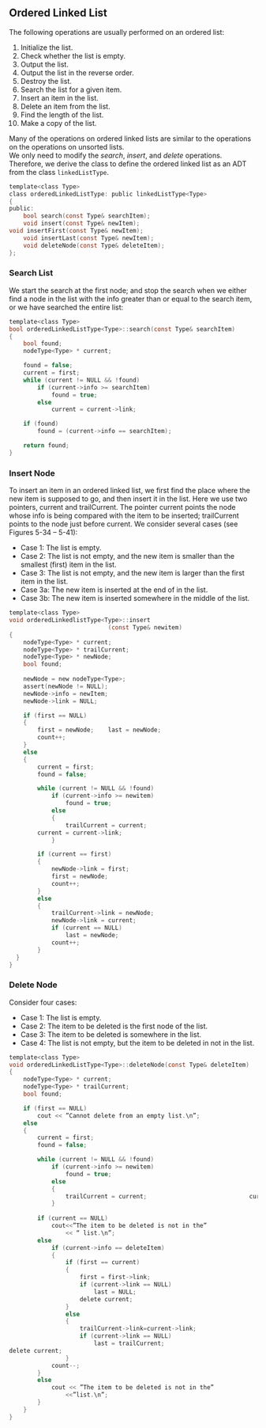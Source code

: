 ## Ordered Linked List
The following operations are usually performed on an ordered list:
1)	Initialize the list.
2)	Check whether the list is empty.
3)	Output the list.
4)	Output the list in the reverse order.
5)	Destroy the list.
6)	Search the list for a given item.
7)	Insert an item in the list.
8)	Delete an item from the list.
9)	Find the length of the list.
10)	Make a copy of the list.

Many of the operations on ordered linked lists are similar to the operations on the operations on unsorted lists.  
We only need to modify the *search*, *insert*, and *delete* operations. Therefore, we derive the class to define 
the ordered linked list as an ADT from the class `linkedListType`.
```c
template<class Type>
class orderedLinkedListType: public linkedListType<Type>
{
public:
	bool search(const Type& searchItem);
	void insert(const Type& newItem);
void insertFirst(const Type& newItem);
	void insertLast(const Type& newItem);
	void deleteNode(const Type& deleteItem);
};
```
### Search List
We start the search at the first node; and stop the search when we either find a node in the list with the 
info greater than or equal to the search item, or we have searched the entire list:
```c
template<class Type>
bool orderedLinkedListType<Type>::search(const Type& searchItem)
{
	bool found;
	nodeType<Type> * current;

	found = false;
	current = first;
	while (current != NULL && !found)
		if (current->info >= searchItem)
			found = true;
		else
			current = current->link;

	if (found)
		found = (current->info == searchItem);

	return found;
}
```

### Insert Node
To insert an item in an ordered linked list, we first find the place where the new item is supposed to go, and then insert it in the list.  Here we use two pointers, current and trailCurrent.  The pointer current points the node whose info is being compared with the item to be inserted; trailCurrent points to the node just before current.  We consider several cases (see Figures 5-34 – 5-41):
- Case 1:  The list is empty.
- Case 2:  The list is not empty, and the new item is smaller than the smallest (first) item in the list.
- Case 3:  The list is not empty, and the new item is larger than the first item in the list. 
- Case 3a:  The new item is inserted at the end of in the list.
- Case 3b:  The new item is inserted somewhere in the middle of the list.
```c
template<class Type>
void orderedLinkedlistType<Type>::insert
							(const Type& newitem)
{
	nodeType<Type> * current;
	nodeType<Type> * trailCurrent;
	nodeType<Type> * newNode;
	bool found;
	
	newNode = new nodeType<Type>;
	assert(newNode != NULL);
	newNode->info = newItem;
	newNode->link = NULL;

	if (first == NULL)
	{
		first = newNode;	last = newNode;
		count++;
	}
	else
	{
		current = first;
		found = false;

		while (current != NULL && !found)
			if (current->info >= newitem)
				found = true;
			else
			{
				trailCurrent = current;
        current = current->link;
			}

		if (current == first)
		{
			newNode->link = first;
			first = newNode;
			count++;
		}
		else
		{
			trailCurrent->link = newNode;
			newNode->link = current;
			if (current == NULL)
				last = newNode;
			count++;
		}
  }
}
```
### Delete Node
Consider four cases:
- Case 1:  The list is empty.
- Case 2:  The item to be deleted is the first node of the list.
- Case 3:  The item to be deleted is somewhere in the list.
- Case 4:  The list is not empty, but the item to be deleted in not in the list.
```c
template<class Type>
void orderedLinkedListType<Type>::deleteNode(const Type& deleteItem)
{
	nodeType<Type> * current;
	nodeType<Type> * trailCurrent;
	bool found;

	if (first == NULL)
		cout << ”Cannot delete from an empty list.\n”;
	else
	{
		current = first;
		found = false;

		while (current != NULL && !found)
			if (current->info >= newitem)
				found = true;
			else
			{
				trailCurrent = current;								current = current->link;
			}
		
		if (current == NULL)
			cout<<”The item to be deleted is not in the”
				<< “ list.\n”;
		else
			if (current->info == deleteItem)
			{
				if (first == current)
				{
					first = first->link;
					if (current->link == NULL)
						last = NULL;
					delete current;
				}
				else
				{
					trailCurrent->link=current->link;
					if (current->link == NULL)
						last = trailCurrent;
delete current;
				}
			count--;
		}
		else
			cout << ”The item to be deleted is not in the”
				<<”list.\n”;
		}
	}
}
```
